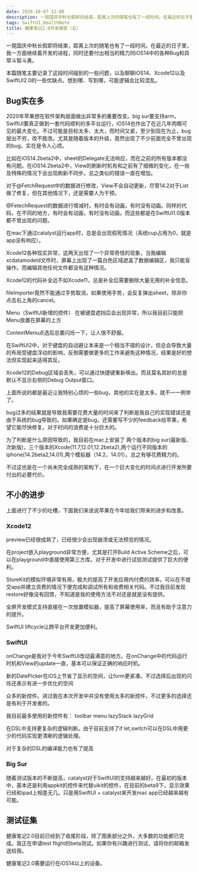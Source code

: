 ```yaml
---
date: 2020-10-07 12:00
description: 一晃国庆中秋长假即将结束，距离上次的随笔也有了一段时间。在最近的日子里，我一方面继续着开发的进程，同时还要付出相当的精力同iOS14中的各种Bug和异常斗智斗勇。本篇随笔主要记录了这段时间碰到的一些问题，以及聊聊iOS14、Xcode12以及SwiftUI2.0的一些优缺点。想到哪、写到哪，可能逻辑会比较混乱。
tags: SwiftUI,HealthNote
title: 健康笔记2.0开发随笔（五）
---
```


一晃国庆中秋长假即将结束，距离上次的随笔也有了一段时间。在最近的日子里，我一方面继续着开发的进程，同时还要付出相当的精力同iOS14中的各种Bug和异常斗智斗勇。

本篇随笔主要记录了这段时间碰到的一些问题，以及聊聊iOS14、Xcode12以及SwiftUI2.0的一些优缺点。想到哪、写到哪，可能逻辑会比较混乱。

## Bug实在多 ##

2020年苹果想在软件架构层面做出非常多的重要改变。big sur要支持arm，SwiftUI要真正做到一套代码顺利的多平台运行，iOS14也作出了在近几年肉眼可见的最大变化。不过可能是目标太多、太大，而时间又紧，至少到现在为止，bug层出不穷，改不胜改。尤其是随着版本的升级，竟然出现了不少前面完全不曾出现的bug，实在是令人心烦。

比如在iOS14.2beta2中，sheet的Delegate无法响应，而在之前的所有版本都没有问题。在iOS14.2beta2中，View的刷新时机有和之前有了细微的变化，在一些及特殊的情况下会出现刷新不同步。总之类似的错误一直在增加。

对于@FetchRequest中的数据进行修改，View不会自动更新，尽管14.2对于List做了修复，但在其他情况下，还是需要人为干预。

@FetechRequest的数据进行增减时，有时会有动画，有时没有动画。同样的代码，在不同的地方，有时会有动画，有时没有动画，而这些都是在SwiftUI1.0版本都不曾出现的问题。

在mac下通过catalyst运行app时，总是会出现假死情况（系统cup占用为0，就是app没有响应）。

Xcode12各种现实异常，这两天出现了一个异常奇怪的现象，当我编辑xcdatamodeld文件时，屏幕上出现了一篇白色区域遮盖了数据编辑区，我只能盲操作。而编辑其他任何文件都没有这种情况。

Xcode12的代码补全远不如Xcode11，总是补全后需要删除大量无用的补全信息。

fileImporter竟然不能通过手势取消，如果使用手势，会反复弹出sheet，除非你点击右上角的cancel。

Menu（SwiftUI新增的控件） 在被键盘遮挡后会出现异常，所以我目前只能把Menu放置在屏幕的上方

ContextMenu点选后总要闪烁一下，让人很不舒服。

在SwiftUI2中，对于键盘的自动避让本来是一个相当不错的设计，但总会导致大量的布局受键盘浮动的影响，反倒需要做更多的工作来避免这种情况，结果是好的想法但实现起来适得其反。

Xcode12的Debug区域会丢失，可以通过快捷键重新唤出。而且莫名其妙的总是默认不显示右侧的Debug Output窗口。

上面所说的都是最近让我特别心烦的一些bug，其他的实在是太多，就不一一例举了。

bug过多的结果就是导致我需要花费大量的时间来了判断是我自己的实现错误还是由于系统的bug导致的。如果确定是bug，还需要写不少的feedback给苹果，希望它能尽快修复。对于时间的浪费是十分巨大的。

为了判断是什么原因导致的，我目前在mac上安装了 两个版本的big sur(最新版、次新版)，三个版本的Xcode(11.7,12.01,12.2beta2),两个运行不同版本的iphone(14.2beta2,14.01),两个模拟器（14.2，14.01）。总之有够花费精力的。

不过这也是在一个尚未完全成熟的架构下，在一个巨大变化的时间点进行开发所要付出的必要代价。

## 不小的进步 ##

上面进行了不少的吐槽，下面我们来说说苹果在今年给我们带来的进步和改善。

### Xcode12 ###

preview已经很成熟了，已经很少会出现崩溃或无法预览的情况。

在project嵌入playground非常方便，尤其是打开Build Active Scheme之后，可以在playground中直接使用第三方库。对于开发中进行试验测试提供了巨大的便利。

StoreKit的模拟环境非常有用，极大的提高了开发应用内付费的效率。可以在不提交app并建立资费的情况下便完成和调试所有和收费相关代码。不过我目前发现restore好像没有回馈，不知道是我的使用方法不对还是就是没有提供。

全屏开发模式支持直接在一次放置模拟器，提高了屏幕使用率，而且有助于注意力的提升。

SwiftUI liftcycle让跨平台开发更加便利。

### SwiftUI ###

onChange是我对于今年SwiftUI改动最满意的地方。在onChange中的代码运行时机和View的update一直，基本可以保证正确的响应时机。

新的DatePicker在iOS上节省了显示的空间，让form更紧凑。不过选择后出现的闪烁还表示有进一步优化的空间

众多的新控件。进过我在本次开发中并没有使用太多的新控件，不过更多的选择还是有利于开发者的。

我目前最多使用的新控件有： toolbar menu lazyStack lazyGrid

在DSL中支持更复杂的逻辑判断。由于目前支持了if let,switch可以在DSL中用更少的代码实现更清晰的逻辑处理。

对于复杂的DSL的编译能力也有了提高

### Big Sur ###

随着测试版本的不断提高，catalyst对于SwiftUI的支持越来越好。在最初的版本中，基本还是利用appkit的控件来代替uikit的控件，在目前的beta9下，显示效果已经和ipad上相差无几。只是用SwiftUI + catalyst来开发mac app已经越来越有可能。

## 测试征集 ##

健康笔记2.0目前已经到了收尾阶段，除了图表部分之外，大多数的功能都已完成。我正在申请test flight的beta测试。如果你有兴趣进行测试，请将你的邮箱发送给我。

健康笔记2.0需要运行在iOS14以上的设备。
